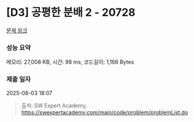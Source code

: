 # [D3] 공평한 분배 2 - 20728 

[문제 링크](https://swexpertacademy.com/main/code/problem/problemDetail.do?contestProbId=AY6cg0MKeVkDFAXt) 

### 성능 요약

메모리: 27,008 KB, 시간: 98 ms, 코드길이: 1,166 Bytes

### 제출 일자

2025-08-03 18:07



> 출처: SW Expert Academy, https://swexpertacademy.com/main/code/problem/problemList.do
